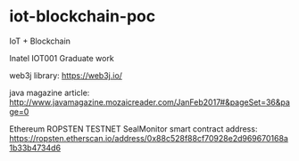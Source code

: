 # iot-blockchain-poc
IoT + Blockchain 

Inatel IOT001 Graduate work

web3j library: https://web3j.io/

java magazine article: http://www.javamagazine.mozaicreader.com/JanFeb2017#&pageSet=36&page=0

Ethereum ROPSTEN TESTNET SealMonitor smart contract address: https://ropsten.etherscan.io/address/0x88c528f88cf70928e2d969670168a1b33b4734d6
